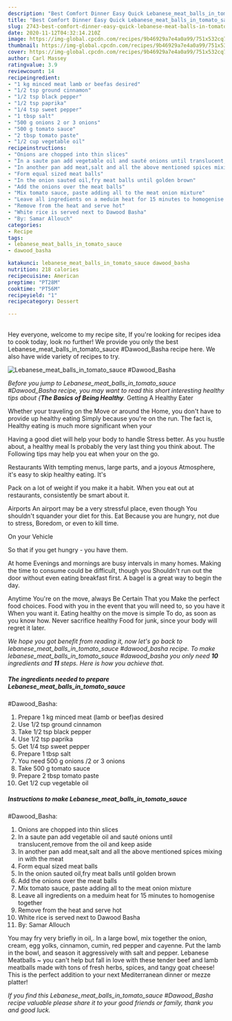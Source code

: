 ```yaml
---
description: "Best Comfort Dinner Easy Quick Lebanese_meat_balls_in_tomato_sauce #Dawood_Basha"
title: "Best Comfort Dinner Easy Quick Lebanese_meat_balls_in_tomato_sauce #Dawood_Basha"
slug: 2743-best-comfort-dinner-easy-quick-lebanese-meat-balls-in-tomato-sauce-dawood-basha
date: 2020-11-12T04:32:14.210Z
image: https://img-global.cpcdn.com/recipes/9b46929a7e4a0a99/751x532cq70/lebanese_meat_balls_in_tomato_sauce-dawood_basha-recipe-main-photo.jpg
thumbnail: https://img-global.cpcdn.com/recipes/9b46929a7e4a0a99/751x532cq70/lebanese_meat_balls_in_tomato_sauce-dawood_basha-recipe-main-photo.jpg
cover: https://img-global.cpcdn.com/recipes/9b46929a7e4a0a99/751x532cq70/lebanese_meat_balls_in_tomato_sauce-dawood_basha-recipe-main-photo.jpg
author: Carl Massey
ratingvalue: 3.9
reviewcount: 14
recipeingredient:
- "1 kg minced meat lamb or beefas desired"
- "1/2 tsp ground cinnamon"
- "1/2 tsp black pepper"
- "1/2 tsp paprika"
- "1/4 tsp sweet pepper"
- "1 tbsp salt"
- "500 g onions 2 or 3 onions"
- "500 g tomato sauce"
- "2 tbsp tomato paste"
- "1/2 cup vegetable oil"
recipeinstructions:
- "Onions are chopped into thin slices"
- "In a saute pan add vegetable oil and sauté onions until translucent,remove from the oil and keep aside"
- "In another pan add meat,salt and all the above mentioned spices mixing in with the meat"
- "Form equal sized meat balls"
- "In the onion sauted oil,fry meat balls until golden brown"
- "Add the onions over the meat balls"
- "Mix tomato sauce, paste adding all to the meat onion mixture"
- "Leave all ingredients on a meduim heat for 15 minutes to homogenise together"
- "Remove from the heat and serve hot"
- "White rice is served next to Dawood Basha"
- "By: Samar Allouch"
categories:
- Recipe
tags:
- lebanese_meat_balls_in_tomato_sauce
- dawood_basha

katakunci: lebanese_meat_balls_in_tomato_sauce dawood_basha 
nutrition: 218 calories
recipecuisine: American
preptime: "PT28M"
cooktime: "PT56M"
recipeyield: "1"
recipecategory: Dessert

---
```

<br>
Hey everyone, welcome to my recipe site, If you're looking for recipes idea to cook today, look no further! We provide you only the best Lebanese_meat_balls_in_tomato_sauce
#Dawood_Basha recipe here. We also have wide variety of recipes to try.
<br>


![Lebanese_meat_balls_in_tomato_sauce
#Dawood_Basha](https://img-global.cpcdn.com/recipes/9b46929a7e4a0a99/751x532cq70/lebanese_meat_balls_in_tomato_sauce-dawood_basha-recipe-main-photo.jpg)

<i>Before you jump to Lebanese_meat_balls_in_tomato_sauce
#Dawood_Basha recipe, you may want to read this short interesting healthy tips about {<strong>The Basics of Being Healthy</strong>.</i>
Getting A Healthy Eater

Whether your traveling on the Move or around the
Home, you don't have to provide up healthy eating
Simply because you're on the run. The fact is,
Healthy eating is much more significant when your


Having a good diet will help your body to handle
Stress better. As you hustle about, a healthy meal
Is probably the very last thing you think about. The
Following tips may help you eat when your on the go.

Restaurants
With tempting menus, large parts, and a joyous 
Atmosphere, it's easy to skip healthy eating. It's

Pack on a lot of weight if you make it a habit.
When you eat out at restaurants, consistently be smart
about it.

Airports
An airport may be a very stressful place, even though 
You shouldn't squander your diet for this. Eat
Because you are hungry, not due to stress,
Boredom, or even to kill time.

On your Vehicle 

So that if you get hungry - you have them.

At home
Evenings and mornings are busy intervals in many homes.
Making the time to consume could be difficult, though you
Shouldn't run out the door without even eating breakfast
first. 
A bagel is a great way to begin the day.

Anytime You're on the move, always Be Certain That you
Make the perfect food choices. 
Food with you in the event that you will need to, so you have it
When you want it. Eating healthy on the move is simple 
To do, as soon as you know how. Never sacrifice healthy
Food for junk, since your body will regret it later.


<i>We hope you got benefit from reading it, now let's go back to lebanese_meat_balls_in_tomato_sauce
#dawood_basha recipe. To make lebanese_meat_balls_in_tomato_sauce
#dawood_basha you only need <strong>10</strong> ingredients and <strong>11</strong> steps. Here is how you achieve that.
</i>

##### The ingredients needed to prepare Lebanese_meat_balls_in_tomato_sauce
#Dawood_Basha:

1. Prepare 1 kg minced meat (lamb or beef)as desired
1. Use 1/2 tsp ground cinnamon
1. Take 1/2 tsp black pepper
1. Use 1/2 tsp paprika
1. Get 1/4 tsp sweet pepper
1. Prepare 1 tbsp salt
1. You need 500 g onions /2 or 3 onions
1. Take 500 g tomato sauce
1. Prepare 2 tbsp tomato paste
1. Get 1/2 cup vegetable oil


##### Instructions to make Lebanese_meat_balls_in_tomato_sauce
#Dawood_Basha:

1. Onions are chopped into thin slices
1. In a saute pan add vegetable oil and sauté onions until translucent,remove from the oil and keep aside
1. In another pan add meat,salt and all the above mentioned spices mixing in with the meat
1. Form equal sized meat balls
1. In the onion sauted oil,fry meat balls until golden brown
1. Add the onions over the meat balls
1. Mix tomato sauce, paste adding all to the meat onion mixture
1. Leave all ingredients on a meduim heat for 15 minutes to homogenise together
1. Remove from the heat and serve hot
1. White rice is served next to Dawood Basha
1. By: Samar Allouch


You may fry very briefly in oil,. In a large bowl, mix together the onion, cream, egg yolks, cinnamon, cumin, red pepper and cayenne. Put the lamb in the bowl, and season it aggressively with salt and pepper. Lebanese Meatballs ~ you can&#39;t help but fall in love with these tender beef and lamb meatballs made with tons of fresh herbs, spices, and tangy goat cheese! This is the perfect addition to your next Mediterranean dinner or mezze platter! 

<i>If you find this Lebanese_meat_balls_in_tomato_sauce
#Dawood_Basha recipe valuable please share it to your good friends or family, thank you and good luck.</i>
